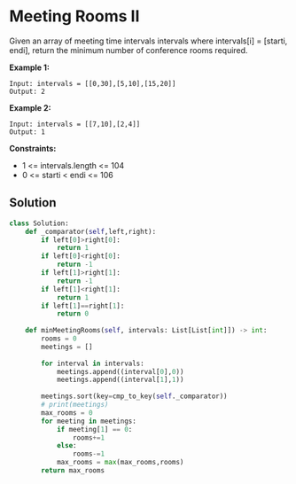 <h1>Meeting Rooms II</h1>

<p>
Given an array of meeting time intervals intervals where intervals[i] = [starti, endi], return the minimum number of conference rooms required.

</p>

<b>Example 1:</b>

    Input: intervals = [[0,30],[5,10],[15,20]]
    Output: 2
    
<b>Example 2:</b>

    Input: intervals = [[7,10],[2,4]]
    Output: 1

<b>Constraints:</b>

- 1 <= intervals.length <= 104
- 0 <= starti < endi <= 106

<h2>Solution</h2>

```python
class Solution:
    def _comparator(self,left,right):
        if left[0]>right[0]:
            return 1
        if left[0]<right[0]:
            return -1
        if left[1]>right[1]:
            return -1
        if left[1]<right[1]:
            return 1
        if left[1]==right[1]:
            return 0
        
    def minMeetingRooms(self, intervals: List[List[int]]) -> int:
        rooms = 0
        meetings = []
        
        for interval in intervals:
            meetings.append((interval[0],0))
            meetings.append((interval[1],1))
        
        meetings.sort(key=cmp_to_key(self._comparator))
        # print(meetings)
        max_rooms = 0
        for meeting in meetings:
            if meeting[1] == 0:
                rooms+=1
            else:
                rooms-=1
            max_rooms = max(max_rooms,rooms)
        return max_rooms
```
